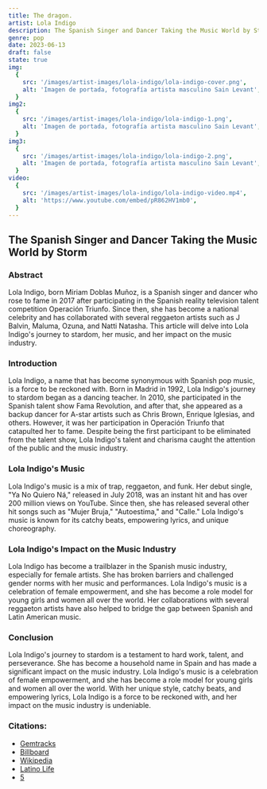 ```yaml
---
title: The dragon.
artist: Lola Indigo
description: The Spanish Singer and Dancer Taking the Music World by Storm
genre: pop
date: 2023-06-13
draft: false
state: true
img:
  {
    src: '/images/artist-images/lola-indigo/lola-indigo-cover.png',
    alt: 'Imagen de portada, fotografía artista masculino Sain Levant',
  }
img2:
  {
    src: '/images/artist-images/lola-indigo/lola-indigo-1.png',
    alt: 'Imagen de portada, fotografía artista masculino Sain Levant',
  }
img3:
  {
    src: '/images/artist-images/lola-indigo/lola-indigo-2.png',
    alt: 'Imagen de portada, fotografía artista masculino Sain Levant',
  }
video:
  {
    src: '/images/artist-images/lola-indigo/lola-indigo-video.mp4',
    alt: 'https://www.youtube.com/embed/pR862HV1mb0',
  }
---
```


## The Spanish Singer and Dancer Taking the Music World by Storm

### Abstract

Lola Indigo, born Miriam Doblas Muñoz, is a Spanish singer and dancer who rose to fame in 2017 after participating in the Spanish reality television talent competition Operación Triunfo. Since then, she has become a national celebrity and has collaborated with several reggaeton artists such as J Balvin, Maluma, Ozuna, and Natti Natasha. This article will delve into Lola Indigo's journey to stardom, her music, and her impact on the music industry.

### Introduction

Lola Indigo, a name that has become synonymous with Spanish pop music, is a force to be reckoned with. Born in Madrid in 1992, Lola Indigo's journey to stardom began as a dancing teacher. In 2010, she participated in the Spanish talent show Fama Revolution, and after that, she appeared as a backup dancer for A-star artists such as Chris Brown, Enrique Iglesias, and others. However, it was her participation in Operación Triunfo that catapulted her to fame. Despite being the first participant to be eliminated from the talent show, Lola Indigo's talent and charisma caught the attention of the public and the music industry.

### Lola Indigo's Music

Lola Indigo's music is a mix of trap, reggaeton, and funk. Her debut single, "Ya No Quiero Ná," released in July 2018, was an instant hit and has over 200 million views on YouTube. Since then, she has released several other hit songs such as "Mujer Bruja," "Autoestima," and "Calle." Lola Indigo's music is known for its catchy beats, empowering lyrics, and unique choreography.

### Lola Indigo's Impact on the Music Industry

Lola Indigo has become a trailblazer in the Spanish music industry, especially for female artists. She has broken barriers and challenged gender norms with her music and performances. Lola Indigo's music is a celebration of female empowerment, and she has become a role model for young girls and women all over the world. Her collaborations with several reggaeton artists have also helped to bridge the gap between Spanish and Latin American music.

### Conclusion

Lola Indigo's journey to stardom is a testament to hard work, talent, and perseverance. She has become a household name in Spain and has made a significant impact on the music industry. Lola Indigo's music is a celebration of female empowerment, and she has become a role model for young girls and women all over the world. With her unique style, catchy beats, and empowering lyrics, Lola Indigo is a force to be reckoned with, and her impact on the music industry is undeniable.

### Citations:

- [Gemtracks](https://www.gemtracks.com/guides/view.php?id=3636&title=how-did-lola-indigo-get-discovered-net-worth)
- [Billboard](https://www.billboard.com/music/latin/new-latina-artists-discover-maria-becerra-lola-indigo-more-9483161/)
- [Wikipedia](https://en.wikipedia.org/wiki/Lola_%C3%8Dndigo)
- [Latino Life](https://www.latinolife.co.uk/articles/top-10-female-reggaeton-artists)
- [5](https://www.tellerreport.com/life/2021-01-15-%0A---lola-indigo--%22i-would-like-to-know-why-people-do-not-believe-that-some-artists-pilot-our-project%22%0A--.r1HbwovRRv.html)
